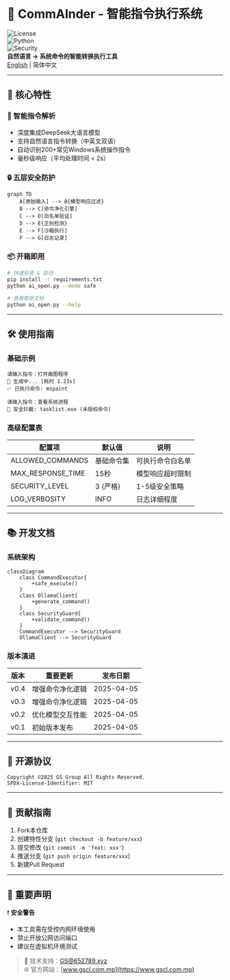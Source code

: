 # 🤖 CommAInder - 智能指令执行系统  
![License](https://img.shields.io/badge/License-MIT-green)  
![Python](https://img.shields.io/badge/Python-3.8%2B-blue)  
![Security](https://img.shields.io/badge/Security-Level_🔒_Critical-orange)  
**自然语言 → 系统命令的智能转换执行工具**  
[English](./README_EN.md) | 简体中文  

---

## 🌟 核心特性  

### 🚀 智能指令解析  
- 深度集成DeepSeek大语言模型  
- 支持自然语言指令转换（中英文双语）  
- 自动识别200+常见Windows系统操作指令  
- 毫秒级响应（平均处理时间 < 2s）  

### 🔒 五层安全防护  
```mermaid
graph TD
    A[原始输入] --> B{模型响应过滤}
    B --> C[命令净化引擎]
    C --> D[白名单验证]
    D --> E{正则检测}
    E --> F[沙箱执行]
    F --> G[日志记录]
```

### 📦 开箱即用  
```bash
# 快速安装 & 启动
pip install -r requirements.txt
python ai_open.py --mode safe

# 查看帮助文档
python ai_open.py --help
```

---

## 🛠️ 使用指南  

### 基础示例  
```console
请输入指令：打开画图程序
🔄 生成中... [耗时 1.23s]
✅ 已执行命令: mspaint

请输入指令：查看系统进程
🛑 安全拦截: tasklist.exe (未授权命令)
```

### 高级配置表  
| 配置项              | 默认值          | 说明                 |
|---------------------|-----------------|----------------------|
| ALLOWED_COMMANDS    | 基础命令集      | 可执行命令白名单     |
| MAX_RESPONSE_TIME   | 15秒            | 模型响应超时限制     |
| SECURITY_LEVEL      | 3 (严格)        | 1-5级安全策略        |
| LOG_VERBOSITY       | INFO            | 日志详细程度         |

---

## 📚 开发文档  

### 系统架构  
```mermaid
classDiagram
    class CommandExecutor{
        +safe_execute()
    }
    class OllamaClient{
        +generate_command()
    }
    class SecurityGuard{
        +validate_command()
    }
    CommandExecutor --> SecurityGuard
    OllamaClient --> SecurityGuard
```

### 版本演进  
| 版本   | 重要更新               | 发布日期    |
|--------|------------------------|-------------|
| v0.4   | 增强命令净化逻辑        | 2025-04-05  |
| v0.3   | 增强命令净化逻辑        | 2025-04-05  |
| v0.2   | 优化模型交互性能        | 2025-04-05  |
| v0.1   | 初始版本发布            | 2025-04-05  |

---

## 📜 开源协议  
```
Copyright ©2025 GS Group All Rights Reserved.
SPDX-License-Identifier: MIT
```

---

## 🤝 贡献指南  
1. Fork本仓库  
2. 创建特性分支 (`git checkout -b feature/xxx`)  
3. 提交修改 (`git commit -m 'feat: xxx'`)  
4. 推送分支 (`git push origin feature/xxx`)  
5. 新建Pull Request  

---

## 📌 重要声明  
❗ **安全警告**  
- 本工具需在受控内网环境使用  
- 禁止开放公网访问端口  
- 建议在虚拟机环境测试  

> 📧 技术支持：GS@652789.xyz  
> 🌐 官方网站：[www.gscl.com.mp](https://www.gscl.com.mp)
